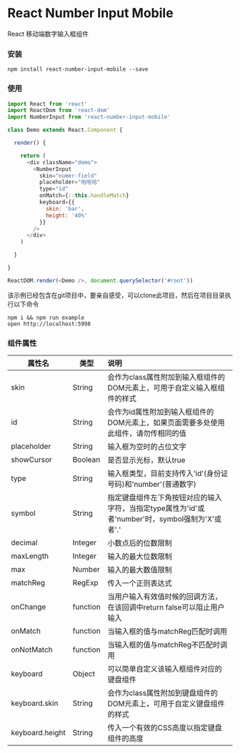 # React Number Input Mobile
React 移动端数字输入框组件


### 安装
```
npm install react-number-input-mobile --save
```

### 使用
```javascript
import React from 'react'
import ReactDom from 'react-dom'
import NumberInput from 'react-number-input-mobile'

class Demo extends React.Component {

  render() {

    return (
      <div className="demo">
        <NumberInput 
          skin="numer-field"
          placeholder="哈哈哈"
          type="id"
          onMatch={::this.handleMatch}
          keyboard={{
            skin: 'bar',
            height: '40%'
          }}
        />
      </div>
    )

  }

}

ReactDOM.render(<Demo />, document.querySelector('#root'))
```

该示例已经包含在git项目中，要亲自感受，可以clone此项目，然后在项目目录执行以下命令

```
npm i && npm run example
open http://localhost:5998
```

### 组件属性
| 属性名                | 类型          | 说明    |
| ---------------------- | ------------- | :----- |
| skin | String | 会作为class属性附加到输入框组件的DOM元素上，可用于自定义输入框组件的样式 |
| id | String | 会作为id属性附加到输入框组件的DOM元素上，如果页面需要多处使用此组件，请勿传相同的值 |
| placeholder| String | 输入框为空时的占位文字 |
| showCursor| Boolean | 是否显示光标，默认true |
| type| String | 输入框类型，目前支持传入'id'(身份证号码)和'number'(普通数字) |
| symbol| String | 指定键盘组件左下角按钮对应的输入字符，当指定type属性为'id'或者'number'时，symbol强制为'X'或者'.' |
| decimal| Integer | 小数点后的位数限制 |
| maxLength| Integer | 输入的最大位数限制 |
| max| Number | 输入的最大数值限制 |
| matchReg| RegExp | 传入一个正则表达式 |
| onChange| function | 当用户输入有效值时候的回调方法，在该回调中return false可以阻止用户输入|
| onMatch| function | 当输入框的值与matchReg匹配时调用|
| onNotMatch| function | 当输入框的值与matchReg不匹配时调用|
| keyboard| Object | 可以简单自定义该输入框组件对应的键盘组件|
| keyboard.skin| String| 会作为class属性附加到键盘组件的DOM元素上，可用于自定义键盘组件的样式 |
| keyboard.height | String | 传入一个有效的CSS高度以指定键盘组件的高度|